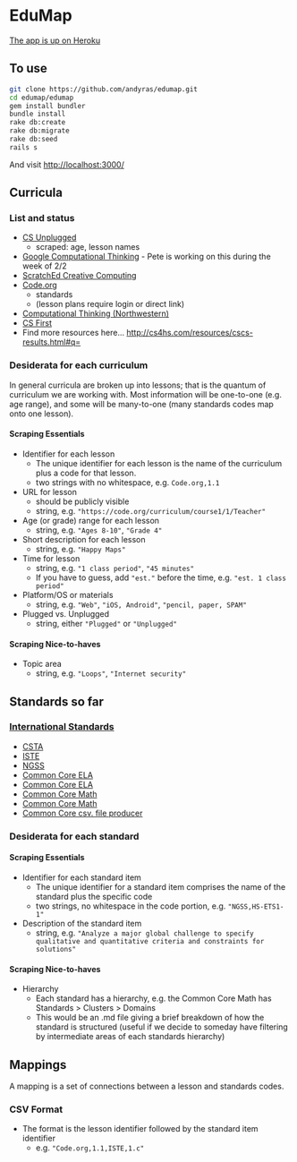 # EduMap
[The app is up on Heroku](edumap2.herokuapp.com)

## To use

```sh
git clone https://github.com/andyras/edumap.git
cd edumap/edumap
gem install bundler
bundle install
rake db:create
rake db:migrate
rake db:seed
rails s
```

And visit <http://localhost:3000/>

## Curricula

### List and status
- [CS Unplugged](csunplugged.org)
  - scraped: age, lesson names
- [Google Computational Thinking](https://www.google.com/edu/resources/programs/exploring-computational-thinking/index.html#!ct-materials) - Pete is working on this during the week of 2/2
- [ScratchEd Creative Computing](http://scratched.gse.harvard.edu/guide/download.html)
- [Code.org](https://studio.code.org)
  - standards
  - (lesson plans require login or direct link)
- [Computational Thinking (Northwestern)](http://ct-stem.northwestern.edu/lesson-plans/)
- [CS First](http://www.cs-first.com/)
- Find more resources here...  http://cs4hs.com/resources/cscs-results.html#q=

### Desiderata for each curriculum
In general curricula are broken up into lessons; that is the quantum of curriculum we are working with. Most information will be one-to-one (e.g. age range), and some will be many-to-one (many standards codes map onto one lesson).

#### Scraping Essentials
- Identifier for each lesson
  - The unique identifier for each lesson is the name of the curriculum plus a code for that lesson.
  - two strings with no whitespace, e.g. `Code.org,1.1`
- URL for lesson
  - should be publicly visible
  - string, e.g. `"https://code.org/curriculum/course1/1/Teacher"`
- Age (or grade) range for each lesson
  - string, e.g. `"Ages 8-10"`, `"Grade 4"`
- Short description for each lesson
  - string, e.g. `"Happy Maps"`
- Time for lesson
  - string, e.g. `"1 class period"`, `"45 minutes"`
  - If you have to guess, add `"est."` before the time, e.g. `"est. 1 class period"`
- Platform/OS or materials
  - string, e.g. `"Web"`, `"iOS, Android"`,  `"pencil, paper, SPAM"`
- Plugged vs. Unplugged
  - string, either `"Plugged"` or `"Unplugged"`

#### Scraping Nice-to-haves
- Topic area
  - string, e.g. `"Loops"`, `"Internet security"`

## Standards so far
### [International Standards](https://docs.google.com/spreadsheets/d/1SE7hGK5CkOlAf6oEnqk0DPr8OOSdyGZmRnROhr0XHys/edit#gid=218360034)
- [CSTA](http://csta.acm.org/Curriculum/sub/CurrFiles/CSTA_K-12_CSS.pdf)
- [ISTE](http://www.iste.org/standards/iste-standards/standards-for-students)
- [NGSS](http://www.nextgenscience.org/search-performance-expectations)
- [Common Core ELA](http://www.corestandards.org/wp-content/uploads/ELA_Standards1.pdf)
- [Common Core ELA](http://www.corestandards.org/ELA-Literacy/)
- [Common Core Math](http://www.corestandards.org/wp-content/uploads/Math_Standards1.pdf)
- [Common Core Math](http://www.corestandards.org/Math/)
- [Common Core csv. file producer](http://www.ode.state.or.us/teachlearn/real/standards/)

### Desiderata for each standard

#### Scraping Essentials
- Identifier for each standard item
  - The unique identifier for a standard item comprises the name of the standard plus the specific code
  - two strings, no whitespace in the code portion, e.g. `"NGSS,HS-ETS1-1"`
- Description of the standard item
  - string, e.g. `"Analyze a major global challenge to specify qualitative and quantitative criteria and constraints for solutions"`

#### Scraping Nice-to-haves
- Hierarchy
  - Each standard has a hierarchy, e.g. the Common Core Math has Standards > Clusters > Domains
  - This would be an .md file giving a brief breakdown of how the standard is structured (useful if we decide to someday have filtering by intermediate areas of each standards hierarchy)

## Mappings
A mapping is a set of connections between a lesson and standards codes.

### CSV Format
- The format is the lesson identifier followed by the standard item identifier
  - e.g. `"Code.org,1.1,ISTE,1.c"`

